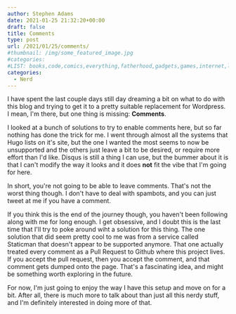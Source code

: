 ```yaml
---
author: Stephen Adams
date: 2021-01-25 21:32:20+00:00
draft: false
title: Comments
type: post
url: /2021/01/25/comments/
#thumbnail: /img/some_featured_image.jpg
#categories:
#LIST: books,code,comics,everything,fatherhood,gadgets,games,internet,life,movies,music,nerd,podcasting,politics,random,science,tech,tv,video,work,writing
categories:
  - Nerd
---
```


I have spent the last couple days still day dreaming a bit on what to do with this blog and trying to get it to a pretty suitable replacement for Wordpress. I mean, I'm there, but one thing is missing: **Comments**.

I looked at a bunch of solutions to try to enable comments here, but so far nothing has done the trick for me. I went through almost all the systems that Hugo lists on it's site, but the one I wanted the most seems to now be unsupported and the others just leave a bit to be desired, or require more effort than I'd like. Disqus is still a thing I can use, but the bummer about it is that I can't modify the way it looks and it does **not** fit the vibe that I'm going for here. 

In short, you're not going to be able to leave comments. That's not the worst thing though. I don't have to deal with spambots, and you can just tweet at me if you have a comment.

If you think this is the end of the journey though, you haven't been following along with me for long enough. I get obsessive, and I doubt this is the last time that I'll try to poke around wiht a solution for this thing. The one solution that did seem pretty cool to me was from a service called Staticman that doesn't appear to be supported anymore. That one actually treated every comment as a Pull Request to Github where this project lives. If you accept the pull request, then you accept the comment, and that comment gets dumped onto the page. That's a fascinating idea, and might be something worth exploring in the future. 

For now, I'm just going to enjoy the way I have this setup and move on for a bit. After all, there is much more to talk about than just all this nerdy stuff, and I'm definitely interested in doing more of that. 